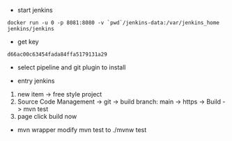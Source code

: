 - start jenkins
```
docker run -u 0 -p 8081:8080 -v `pwd`/jenkins-data:/var/jenkins_home jenkins/jenkins
```

- get key
```
d66ac00c63454fada84ffa5179131a29
```

- select pipeline and git plugin to install

- entry jenkins
1. new item -> free style project
2. Source Code Management -> git -> build branch: main -> https -> Build -> mvn test
3. page click  build now

- mvn wrapper
modify mvn test to ./mvnw test